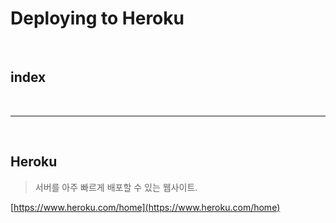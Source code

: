 # Deploying to Heroku


<br>

## index


<br>

---

<br>




## Heroku

> 서버를 아주 빠르게 배포할 수 있는 웹사이트.

[https://www.heroku.com/home](https://www.heroku.com/home)
















